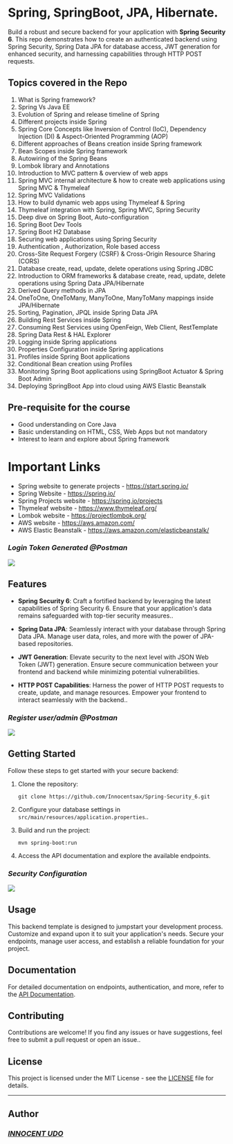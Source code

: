 # Spring, SpringBoot, JPA, Hibernate.

Build a robust and secure backend for your application with **Spring Security 6**. This repo demonstrates how to create an authenticated backend using Spring Security, Spring Data JPA for database access, JWT generation for enhanced security, and harnessing capabilities through HTTP POST requests.

## Topics covered in the Repo
1) What is Spring framework?
2) Spring Vs Java EE
3) Evolution of Spring and release timeline of Spring
4) Different projects inside Spring
5) Spring Core Concepts like Inversion of Control (IoC), Dependency Injection (DI) & Aspect-Oriented Programming (AOP)
6) Different approaches of Beans creation inside Spring framework
7) Bean Scopes inside Spring framework
8) Autowiring of the Spring Beans
9) Lombok library and Annotations
10) Introduction to MVC pattern & overview of web apps
11) Spring MVC internal architecture & how to create web applications using Spring MVC & Thymeleaf
12) Spring MVC Validations
13) How to build dynamic web apps using Thymeleaf & Spring
14) Thymeleaf integration with Spring, Spring MVC, Spring Security
15) Deep dive on Spring Boot, Auto-configuration
16) Spring Boot Dev Tools
17) Spring Boot H2 Database
18) Securing web applications using Spring Security
19) Authentication , Authorization, Role based access
20) Cross-Site Request Forgery (CSRF) & Cross-Origin Resource Sharing (CORS)
21) Database create, read, update, delete operations using Spring JDBC
22) Introduction to ORM frameworks & database create, read, update, delete operations using Spring Data JPA/Hibernate
23) Derived Query methods in JPA
24) OneToOne, OneToMany, ManyToOne, ManyToMany mappings inside JPA/Hibernate
25) Sorting, Pagination, JPQL inside Spring Data JPA
26) Building Rest Services inside Spring
27) Consuming Rest Services using OpenFeign, Web Client, RestTemplate
28) Spring Data Rest & HAL Explorer
29) Logging inside Spring applications
30) Properties Configuration inside Spring applications
31) Profiles inside Spring Boot applications
32) Conditional Bean creation using Profiles
33) Monitoring Spring Boot applications using SpringBoot Actuator & Spring Boot Admin
34) Deploying SpringBoot App into cloud using AWS Elastic Beanstalk


## Pre-requisite for the course

- Good understanding on Core Java
- Basic understanding on HTML, CSS, Web Apps but not mandatory
- Interest to learn and explore about Spring framework

# Important Links

- Spring website to generate projects - https://start.spring.io/
- Spring Website - https://spring.io/
- Spring Projects website - https://spring.io/projects
- Thymeleaf website - https://www.thymeleaf.org/
- Lombok website - https://projectlombok.org/
- AWS website - https://aws.amazon.com/
- AWS Elastic Beanstalk - https://aws.amazon.com/elasticbeanstalk/

  
### ___Login Token Generated @Postman___
<img src="https://github.com/Innocentsax/Spring-Security_6/blob/main/Postman%20test%20Login.png">

## Features

- **Spring Security 6**: Craft a fortified backend by leveraging the latest capabilities of Spring Security 6. Ensure that your application's data remains safeguarded with top-tier security measures..

- **Spring Data JPA**: Seamlessly interact with your database through Spring Data JPA. Manage user data, roles, and more with the power of JPA-based repositories.

- **JWT Generation**: Elevate security to the next level with JSON Web Token (JWT) generation. Ensure secure communication between your frontend and backend while minimizing potential vulnerabilities.

- **HTTP POST Capabilities**: Harness the power of HTTP POST requests to create, update, and manage resources. Empower your frontend to interact seamlessly with the backend..

### ___Register user/admin @Postman___
<img src="https://github.com/Innocentsax/Spring-Security_6/blob/main/Postman%20test%20register.png">

## Getting Started

Follow these steps to get started with your secure backend:

1. Clone the repository:
   ```
   git clone https://github.com/Innocentsax/Spring-Security_6.git
   ```

2. Configure your database settings in `src/main/resources/application.properties`..

3. Build and run the project:
   ```
   mvn spring-boot:run
   ```

4. Access the API documentation and explore the available endpoints.

### ___Security Configuration___
<img src="https://github.com/Innocentsax/Spring-Security_6/blob/main/Security%20config%20view.png">

## Usage

This backend template is designed to jumpstart your development process. Customize and expand upon it to suit your application's needs. Secure your endpoints, manage user access, and establish a reliable foundation for your project.

## Documentation

For detailed documentation on endpoints, authentication, and more, refer to the [API Documentation](api-docs.md).

## Contributing

Contributions are welcome! If you find any issues or have suggestions, feel free to submit a pull request or open an issue..

## License

This project is licensed under the MIT License - see the [LICENSE](LICENSE) file for details.

---

## Author
### ___[INNOCENT UDO](https://github.com/Innocentsax)___
